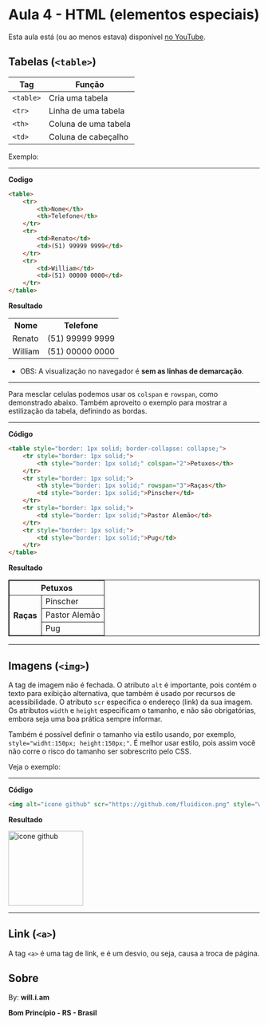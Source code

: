# Aula 4 - HTML (elementos especiais)

Esta aula está (ou ao menos estava) disponível [no YouTube](https://www.youtube.com/watch?v=t0PtQJn3c2Y).

## Tabelas  (`<table>`)

| **Tag** | **Função** |
| --- | --- |
| `<table>` | Cria uma tabela |
| `<tr>` | Linha de uma tabela |
| `<th>` | Coluna de uma tabela |
| `<td>` | Coluna de cabeçalho |

Exemplo:

******

**Codigo**

```html
<table>
    <tr>
        <th>Nome</th>
        <th>Telefone</th>
    </tr>
    <tr>
        <td>Renato</td>
        <td>(51) 99999 9999</td>
    </tr>
    <tr>
        <td>William</td>
        <td>(51) 00000 0000</td>
    </tr>
</table>
```

**Resultado**

<table>
    <tr>
        <th>Nome</th>
        <th>Telefone</th>
    </tr>
    <tr>
        <td>Renato</td>
        <td>(51) 99999 9999</td>
    </tr>
    <tr>
        <td>William</td>
        <td>(51) 00000 0000</td>
    </tr>
</table>

* OBS: A visualização no navegador é **sem as linhas de demarcação**.

******

Para mesclar celulas podemos usar os `colspan` e `rowspan`, como demonstrado abaixo.
Também aproveito o exemplo para mostrar a estilização da tabela, definindo as bordas.

******

**Código**

```html
<table style="border: 1px solid; border-collapse: collapse;">
    <tr style="border: 1px solid;">
        <th style="border: 1px solid;" colspan="2">Petuxos</th>
    </tr>
    <tr style="border: 1px solid;">
        <th style="border: 1px solid;" rowspan="3">Raças</th>
        <td style="border: 1px solid;">Pinscher</td>
    </tr>
    <tr style="border: 1px solid;">
        <td style="border: 1px solid;">Pastor Alemão</td>
    </tr>
    <tr style="border: 1px solid;">
        <td style="border: 1px solid;">Pug</td>
    </tr>
</table>
```

**Resultado**

<table style="border: 1px solid; border-collapse: collapse;">
    <tr style="border: 1px solid;">
        <th style="border: 1px solid;" colspan="2">Petuxos</th>
    </tr>
    <tr style="border: 1px solid;">
        <th style="border: 1px solid;" rowspan="3">Raças</th>
        <td style="border: 1px solid;">Pinscher</td>
    </tr>
    <tr style="border: 1px solid;">
        <td style="border: 1px solid;">Pastor Alemão</td>
    </tr>
    <tr style="border: 1px solid;">
        <td style="border: 1px solid;">Pug</td>
    </tr>
</table>

******

## Imagens (`<img>`)

A tag de imagem não é fechada.
O atributo `alt` é importante, pois contém o texto para exibição alternativa, que também é usado por recursos de acessibilidade.
O atributo `scr` especifica o endereço (link) da sua imagem.
Os atributos `width` e `height` especificam o tamanho, e não são obrigatórias, embora seja uma boa prática sempre informar.

Também é possível definir o tamanho via estilo usando, por exemplo, `style="widht:150px; height:150px;"`. É melhor usar estilo, pois assim você não corre o risco do tamanho ser sobrescrito pelo CSS.

Veja o exemplo:

******

**Código**

```html
<img alt="icone github" scr="https://github.com/fluidicon.png" style="widht:150px; height:150px;">
```

**Resultado**

<img alt="icone github" scr="https://github.com/fluidicon.png" style="widht:150px; height:150px;">

******

## Link (`<a>`)

A tag `<a>` é uma tag de link, e é um desvio, ou seja, causa a troca de página.


## Sobre

By: **will.i.am**

**Bom Princípio - RS - Brasil**